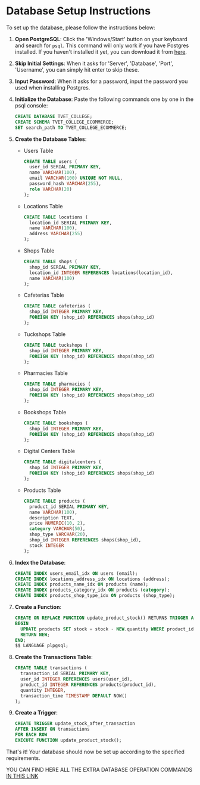 # Database Setup Instructions

To set up the database, please follow the instructions below:

1. **Open PostgreSQL**: Click the 'Windows/Start' button on your keyboard and search for `psql`. This command will only work if you have Postgres installed. If you haven't installed it yet, you can download it from [here](https://www.postgresql.org/download/).

2. **Skip Initial Settings**: When it asks for 'Server', 'Database', 'Port', 'Username', you can simply hit enter to skip these.

3. **Input Password**: When it asks for a password, input the password you used when installing Postgres.

4. **Initialize the Database**: Paste the following commands one by one in the psql console:

   ```sql
   CREATE DATABASE TVET_COLLEGE;
   CREATE SCHEMA TVET_COLLEGE_ECOMMERCE;
   SET search_path TO TVET_COLLEGE_ECOMMERCE;

   ```

5. **Create the Database Tables**:

   - Users Table

     ```sql
     CREATE TABLE users (
       user_id SERIAL PRIMARY KEY,
       name VARCHAR(100),
       email VARCHAR(100) UNIQUE NOT NULL,
       password_hash VARCHAR(255),
       role VARCHAR(20)
     );
     ```

   - Locations Table

     ```sql
     CREATE TABLE locations (
       location_id SERIAL PRIMARY KEY,
       name VARCHAR(100),
       address VARCHAR(255)
     );
     ```

   - Shops Table

     ```sql
     CREATE TABLE shops (
       shop_id SERIAL PRIMARY KEY,
       location_id INTEGER REFERENCES locations(location_id),
       name VARCHAR(100)
     );
     ```

   - Cafeterias Table

     ```sql
     CREATE TABLE cafeterias (
       shop_id INTEGER PRIMARY KEY,
       FOREIGN KEY (shop_id) REFERENCES shops(shop_id)
     );
     ```

   - Tuckshops Table

     ```sql
     CREATE TABLE tuckshops (
       shop_id INTEGER PRIMARY KEY,
       FOREIGN KEY (shop_id) REFERENCES shops(shop_id)
     );
     ```

   - Pharmacies Table

     ```sql
     CREATE TABLE pharmacies (
       shop_id INTEGER PRIMARY KEY,
       FOREIGN KEY (shop_id) REFERENCES shops(shop_id)
     );
     ```

   - Bookshops Table

     ```sql
     CREATE TABLE bookshops (
       shop_id INTEGER PRIMARY KEY,
       FOREIGN KEY (shop_id) REFERENCES shops(shop_id)
     );
     ```

   - Digital Centers Table

     ```sql
     CREATE TABLE digitalcenters (
       shop_id INTEGER PRIMARY KEY,
       FOREIGN KEY (shop_id) REFERENCES shops(shop_id)
     );
     ```

   - Products Table
     ```sql
     CREATE TABLE products (
       product_id SERIAL PRIMARY KEY,
       name VARCHAR(100),
       description TEXT,
       price NUMERIC(10, 2),
       category VARCHAR(50),
       shop_type VARCHAR(20),
       shop_id INTEGER REFERENCES shops(shop_id),
       stock INTEGER
     );
     ```

6. **Index the Database**:

   ```sql
   CREATE INDEX users_email_idx ON users (email);
   CREATE INDEX locations_address_idx ON locations (address);
   CREATE INDEX products_name_idx ON products (name);
   CREATE INDEX products_category_idx ON products (category);
   CREATE INDEX products_shop_type_idx ON products (shop_type);
   ```

7. **Create a Function**:

   ```sql
   CREATE OR REPLACE FUNCTION update_product_stock() RETURNS TRIGGER AS $$
   BEGIN
     UPDATE products SET stock = stock - NEW.quantity WHERE product_id = NEW.product_id;
     RETURN NEW;
   END;
   $$ LANGUAGE plpgsql;
   ```

8. **Create the Transactions Table**:

   ```sql
   CREATE TABLE transactions (
     transaction_id SERIAL PRIMARY KEY,
     user_id INTEGER REFERENCES users(user_id),
     product_id INTEGER REFERENCES products(product_id),
     quantity INTEGER,
     transaction_time TIMESTAMP DEFAULT NOW()
   );
   ```

9. **Create a Trigger**:

   ```sql
   CREATE TRIGGER update_stock_after_transaction
   AFTER INSERT ON transactions
   FOR EACH ROW
   EXECUTE FUNCTION update_product_stock();
   ```

That's it! Your database should now be set up according to the specified requirements.

YOU CAN FIND HERE ALL THE EXTRA DATABASE OPERATION COMMANDS [IN THIS LINK](https://github.com/BSCNRB595022/college-ecommerce-db-group-iv/blob/main/src/instructions/DB_OPERATIONS.md)
